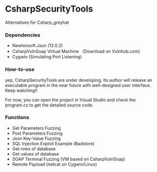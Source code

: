 # CsharpSecurityTools
Alternatives for Csharp_greyhat

### Dependencies

- Newtonsoft.Json (12.0.2)
- CsharpVulnSoap Virtual Machine （Download on Vulnhub.com）
- Cygwin (Simulating Port Listening)

### How-to-use

yep, CsharpSecurityTools are under developing. Its author will release an executable program in the near future with well-designed user interface. Keep watching!!

For now, you can open the project in Visual Studio and check the program.cs to get the detailed source code.

### Functions

- Get Parameters Fuzzing
- Post Parameters Fuzzing
- Json Key-Value Fuzzing
- SQL Injection Exploit Example (Badstore)
- Get rows of database
- Get values of database
- SOAP Terminal Fuzzing (VM based on CsharpVulnSoap)
- Remote Payload (netcat on Cygwin/Linux)
